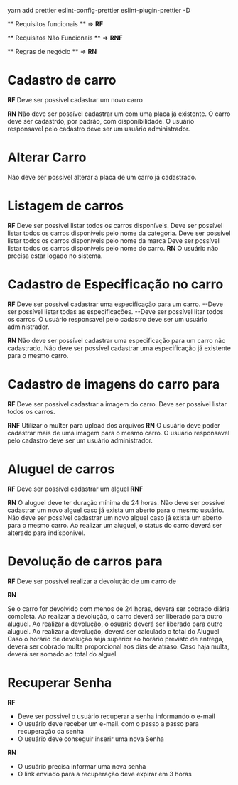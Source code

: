 yarn add prettier eslint-config-prettier eslint-plugin-prettier -D

** Requisitos funcionais ** => **RF** 


** Requisitos Não Funcionais ** => **RNF**


** Regras de negócio ** => **RN**


# Cadastro de carro

**RF**
Deve ser possível cadastrar um novo carro

**RN**
Não deve ser possível cadastrar um com uma placa já existente.
O carro deve ser cadastrdo, por padrão, com disponibilidade.
O usuário responsavel pelo cadastro deve ser um usuário administrador.

# Alterar Carro 
Não deve ser possível alterar a placa de um carro já cadastrado.

# Listagem de carros

**RF**
Deve ser possível listar todos os carros disponíveis.
Deve ser possível listar todos os carros disponíveis pelo nome da categoria.
Deve ser possível listar todos os carros disponíveis pelo nome da marca
Deve ser possível listar todos os carros disponíveis pelo nome do carro.
**RN**
O usuário não precisa estar logado no sistema.

# Cadastro de Especificação no carro

**RF**
Deve ser possível cadastrar uma especificação para um carro.
--Deve ser possível listar todas as especificações. 
--Deve ser possível litar todos os carros.
O usuário responsavel pelo cadastro deve ser um usuário administrador.

**RN**
Não deve ser possível cadastrar uma especificação para um carro não cadastrado.
Não deve ser possível cadastrar uma especificação já existente para o mesmo carro.

# Cadastro de imagens do carro para
**RF**
Deve ser possível cadastrar a imagem do carro.
Deve ser possível listar todos os carros.

**RNF** 
Utilizar o multer para upload dos arquivos
**RN**
O usuário deve poder cadastrar mais de uma imagem para o mesmo carro.
O usuário responsavel pelo cadastro deve ser um usuário administrador.

# Aluguel de carros

**RF**
Deve ser possível cadastrar um alguel 
**RNF**

**RN**
O aluguel deve ter duração mínima de 24 horas.
Não deve ser possível cadastrar um novo alguel caso já exista um aberto para o mesmo usuário.
Não deve ser possível cadastrar um novo alguel caso já exista um aberto para o mesmo carro.
Ao realizar um aluguel, o status do carro deverá ser alterado para indísponivel.

# Devolução de carros para
**RF** 
Deve ser possível realizar a devolução de um carro de

**RN** 

Se o carro for devolvido com menos de 24 horas, deverá ser cobrado diária completa.
Ao realizar a devolução, o carro deverá ser liberado para outro aluguel.
Ao realizar a devolução, o osuario deverá ser liberado para outro aluguel.
Ao realizar a devolução, deverá ser calculado o total do Aluguel
Caso o horário de devolução seja superior ao horário previsto de entrega, deverá ser cobrado multa proporcional aos dias de atraso.
Caso haja multa, deverá ser somado ao total do alguel.

# Recuperar Senha

**RF**
- Deve ser possivel o usuário recuperar a senha informando o e-mail
- O usuário deve receber um e-mail. com o passo a passo para recuperação da senha
- O usuário deve conseguir inserir uma nova Senha

**RN**
- O usuário precisa informar uma nova senha
- O link enviado para a recuperação deve expirar em 3 horas


